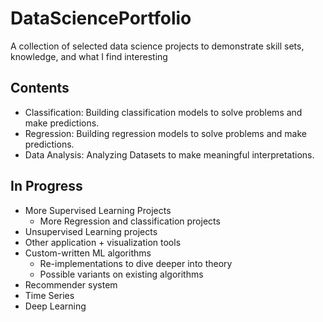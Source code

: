 # DataSciencePortfolio
A collection of selected data science projects to demonstrate skill sets, knowledge, and what I find interesting
## Contents
* Classification: Building classification models to solve problems and make predictions.
* Regression: Building regression models to solve problems and make predictions.
* Data Analysis: Analyzing Datasets to make meaningful interpretations.
## In Progress
* More Supervised Learning Projects
  * More Regression and classification projects
* Unsupervised Learning projects
* Other application + visualization tools
* Custom-written ML algorithms
  * Re-implementations to dive deeper into theory
  * Possible variants on existing algorithms
* Recommender system
* Time Series 
* Deep Learning

